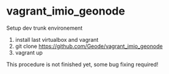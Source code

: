 vagrant_imio_geonode
====================

Setup dev trunk environement


1. install last virtualbox and vagrant
2. git clone https://github.com/Geode/vagrant_imio_geonode
3. vagrant up

This procedure is not finished yet, some bug fixing required!

